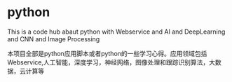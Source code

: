 # python
This is a code hub abaut python with  Webservice and AI and DeepLearning and CNN and Image Processing

本项目全部是python应用脚本或者python的一些学习心得。应用领域包括Webservice,人工智能，深度学习，神经网络，图像处理和跟踪识别算法，大数据，云计算等
